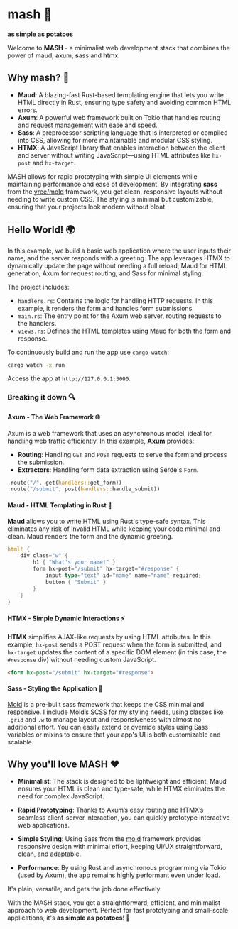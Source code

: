 # mash 🥔

**as simple as potatoes**

Welcome to **MASH** - a minimalist web development stack that combines the power of **m**aud, **a**xum, **s**ass and **h**tmx.

## Why mash? 🤔

- **Maud**: A blazing-fast Rust-based templating engine that lets you write HTML directly in Rust, ensuring type safety and avoiding common HTML errors.
- **Axum**: A powerful web framework built on Tokio that handles routing and request management with ease and speed.
- **Sass**: A preprocessor scripting language that is interpreted or compiled into CSS, allowing for more maintainable and modular CSS styling.
- **HTMX**: A JavaScript library that enables interaction between the client and server without writing JavaScript—using HTML attributes like `hx-post` and `hx-target`.

MASH allows for rapid prototyping with simple UI elements while maintaining performance and ease of development. By integrating **sass** from the [yree/mold](https://github.com/yree/mold) framework, you get clean, responsive layouts without needing to write custom CSS. The styling is minimal but customizable, ensuring that your projects look modern without bloat.

## Hello World! 🌍

In this example, we build a basic web application where the user inputs their name, and the server responds with a greeting. The app leverages HTMX to dynamically update the page without needing a full reload, Maud for HTML generation, Axum for request routing, and Sass for minimal styling.

The project includes:
- `handlers.rs`: Contains the logic for handling HTTP requests. In this example, it renders the form and handles form submissions.
- `main.rs`: The entry point for the Axum web server, routing requests to the handlers.
- `views.rs`: Defines the HTML templates using Maud for both the form and response.

To continuously build and run the app use `cargo-watch`:

```bash
cargo watch -x run
```

Access the app at `http://127.0.0.1:3000`.

### Breaking it down 🔍

#### **Axum** - The Web Framework 🌐
Axum is a web framework that uses an asynchronous model, ideal for handling web traffic efficiently. In this example, **Axum** provides:
- **Routing**: Handling `GET` and `POST` requests to serve the form and process the submission.
- **Extractors**: Handling form data extraction using Serde's `Form`.

```rust
.route("/", get(handlers::get_form))
.route("/submit", post(handlers::handle_submit))
```

#### **Maud** - HTML Templating in Rust 🦀
**Maud** allows you to write HTML using Rust's type-safe syntax. This eliminates any risk of invalid HTML while keeping your code minimal and clean. Maud renders the form and the dynamic greeting.

```rust
html! {
    div class="w" {
        h1 { "What's your name!" }
        form hx-post="/submit" hx-target="#response" {
            input type="text" id="name" name="name" required;
            button { "Submit" }
        }
    }
}
```

#### **HTMX** - Simple Dynamic Interactions ⚡
**HTMX** simplifies AJAX-like requests by using HTML attributes. In this example, `hx-post` sends a POST request when the form is submitted, and `hx-target` updates the content of a specific DOM element (in this case, the `#response` div) without needing custom JavaScript.

```html
<form hx-post="/submit" hx-target="#response">
```

#### **Sass** - Styling the Application 🎨
[Mold](https://yree.com/mold) is a pre-built sass framework that keeps the CSS minimal and responsive. I include Mold’s [SCSS](https://github.com/yree/mold/blob/master/_sass/mold.scss) for my styling needs, using classes like `.grid` and `.w` to manage layout and responsiveness with almost no additional effort. You can easily extend or override styles using Sass variables or mixins to ensure that your app's UI is both customizable and scalable.

## Why you'll love MASH ❤️

- **Minimalist**: The stack is designed to be lightweight and efficient. Maud ensures your HTML is clean and type-safe, while HTMX eliminates the need for complex JavaScript.

- **Rapid Prototyping**: Thanks to Axum’s easy routing and HTMX’s seamless client-server interaction, you can quickly prototype interactive web applications.

- **Simple Styling**: Using Sass from the [mold](https://yree.com/mold) framework provides responsive design with minimal effort, keeping UI/UX straightforward, clean, and adaptable.

- **Performance**: By using Rust and asynchronous programming via Tokio (used by Axum), the app remains highly performant even under load.

It's plain, versatile, and gets the job done effectively.

With the MASH stack, you get a straightforward, efficient, and minimalist approach to web development. Perfect for fast prototyping and small-scale applications, it's **as simple as potatoes**! 🥔